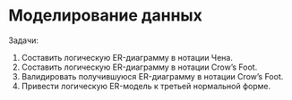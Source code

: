 # Моделирование данных
Задачи:
1) Составить логическую ER-диаграмму в нотации Чена.
2) Составить логическую ER-диаграмму в нотации Crow’s Foot.
3) Валидировать получившуюся ER-диаграмму в нотации Crow’s Foot.
4) Привести логическую ER-модель к третьей нормальной форме.